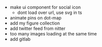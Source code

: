 -   make ui component for social icon
    -   dont load over url, use svg in ts
-   animate pins on dot-map
-   add my figure collection
-   add twitter feed from nitter
-   too many images loading at the same time
-   add gitlab
